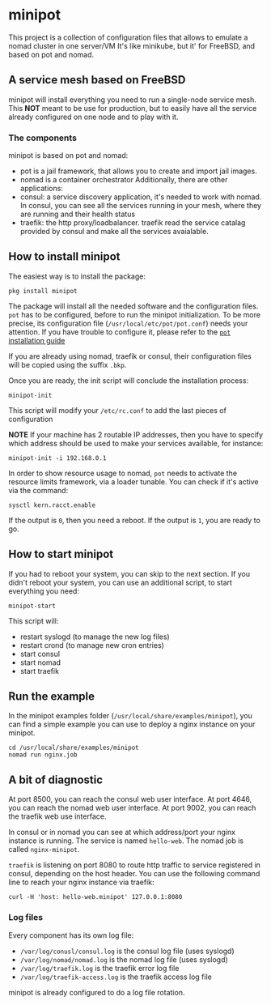# minipot

This project is a collection of configuration files that allows to emulate a nomad cluster in one server/VM
It's like minikube, but it' for FreeBSD, and based on pot and nomad.

## A service mesh based on FreeBSD

minipot will install everything you need to run a single-node service mesh.
This **NOT** meant to be use for production, but to easily have all the service already configured on one node and to play with it.

### The components

minipot is based on pot and nomad:
* pot is a jail framework, that allows you to create and import jail images.
* nomad is a container orchestrator
Additionally, there are other applications:
* consul: a service discovery application, it's needed to work with nomad. In consul, you can see all the services running in your mesh, where they are running and their health status
* traefik: the http proxy/loadbalancer. traefik read the service catalag provided by consul and make all the services avaialable.

## How to install minipot

The easiest way is to install the package:
```console
pkg install minipot
```
The package will install all the needed software and the configuration files.
`pot` has to be configured, before to run the minipot initialization. To be more precise, its configuration file (`/usr/local/etc/pot/pot.conf`) needs your attention. If you have trouble to configure it, please refer to the [`pot` installation guide](https://github.com/pizzamig/pot/blob/master/share/doc/pot/Installation.md)

If you are already using nomad, traefik or consul, their configuration files will be copied using the suffix `.bkp`.

Once you are ready, the init script will conclude the installation process:
```console
minipot-init
```
This script will modify your `/etc/rc.conf` to add the last pieces of configuration

**NOTE** If your machine has 2 routable IP addresses, then you have to specify which address should be used to make your services available, for instance:
```console
minipot-init -i 192.168.0.1
```

In order to show resource usage to nomad, `pot` needs to activate the resource limits framework, via a loader tunable. You can check if it's active via the command:
```console
sysctl kern.racct.enable
```
If the output is `0`, then you need a reboot.
If the output is `1`, you are ready to go.

## How to start minipot
If you had to reboot your system, you can skip to the next section.
If you didn't reboot your system, you can use an additional script, to start everything you need:
```console
minipot-start
```

This script will:
* restart syslogd (to manage the new log files)
* restart crond (to manage new cron entries)
* start consul
* start nomad
* start traefik

## Run the example
In the minipot examples folder (`/usr/local/share/examples/minipot`), you can find a simple example you can use to deploy a nginx instance on your minipot.

```console
cd /usr/local/share/examples/minipot
nomad run nginx.job
```

## A bit of diagnostic

At port 8500, you can reach the consul web user interface.
At port 4646, you can reach the nomad web user interface.
At port 9002, you can reach the traefik web use interface.

In consul or in nomad you can see at which address/port your nginx instance is running.
The service is named `hello-web`.
The nomad job is called `nginx-minipot`.

`traefik` is listening on port 8080 to route http traffic to service registered in consul, depending on the host header.
You can use the following command line to reach your nginx instance via traefik:
``` console
curl -H 'host: hello-web.minipot' 127.0.0.1:8080
```

### Log files

Every component has its own log file:
* `/var/log/conusl/consul.log` is the consul log file (uses syslogd)
* `/var/log/nomad/nomad.log` is the nomad log file (uses syslogd)
* `/var/log/traefik.log` is the traefik error log file
* `/var/log/traefik-access.log` is the traefik access log file

minipot is already configured to do a log file rotation.

